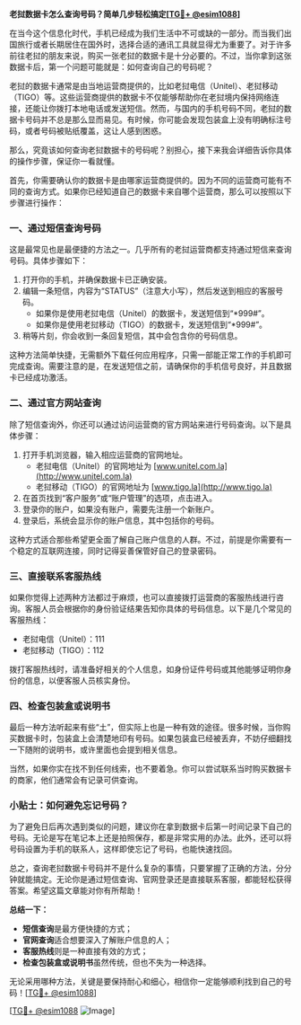**老挝数据卡怎么查询号码？简单几步轻松搞定[[TG💪+ @esim1088](https://t.me/s/esim1088)]**

在当今这个信息化时代，手机已经成为我们生活中不可或缺的一部分。而当我们出国旅行或者长期居住在国外时，选择合适的通讯工具就显得尤为重要了。对于许多前往老挝的朋友来说，购买一张老挝的数据卡是十分必要的。不过，当你拿到这张数据卡后，第一个问题可能就是：如何查询自己的号码呢？

老挝的数据卡通常是由当地运营商提供的，比如老挝电信（Unitel）、老挝移动（TIGO）等。这些运营商提供的数据卡不仅能够帮助你在老挝境内保持网络连接，还能让你拨打本地电话或发送短信。然而，与国内的手机号码不同，老挝的数据卡号码并不总是那么显而易见。有时候，你可能会发现包装盒上没有明确标注号码，或者号码被贴纸覆盖，这让人感到困惑。

那么，究竟该如何查询老挝数据卡的号码呢？别担心，接下来我会详细告诉你具体的操作步骤，保证你一看就懂。

首先，你需要确认你的数据卡是由哪家运营商提供的。因为不同的运营商可能有不同的查询方式。如果你已经知道自己的数据卡来自哪个运营商，那么可以按照以下步骤进行操作：

### **一、通过短信查询号码**
这是最常见也是最便捷的方法之一。几乎所有的老挝运营商都支持通过短信来查询号码。具体步骤如下：
1. 打开你的手机，并确保数据卡已正确安装。
2. 编辑一条短信，内容为“STATUS”（注意大小写），然后发送到相应的客服号码。
   - 如果你是使用老挝电信（Unitel）的数据卡，发送短信到“*999#”。
   - 如果你是使用老挝移动（TIGO）的数据卡，发送短信到“*999#”。
3. 稍等片刻，你会收到一条回复短信，其中会包含你的号码信息。

这种方法简单快捷，无需额外下载任何应用程序，只需一部能正常工作的手机即可完成查询。需要注意的是，在发送短信之前，请确保你的手机信号良好，并且数据卡已经成功激活。

### **二、通过官方网站查询**
除了短信查询外，你还可以通过访问运营商的官方网站来进行号码查询。以下是具体步骤：
1. 打开手机浏览器，输入相应运营商的官网地址。
   - 老挝电信（Unitel）的官网地址为 [www.unitel.com.la](http://www.unitel.com.la)
   - 老挝移动（TIGO）的官网地址为 [www.tigo.la](http://www.tigo.la)
2. 在首页找到“客户服务”或“账户管理”的选项，点击进入。
3. 登录你的账户，如果没有账户，需要先注册一个新账户。
4. 登录后，系统会显示你的账户信息，其中包括你的号码。

这种方式适合那些希望更全面了解自己账户信息的人群。不过，前提是你需要有一个稳定的互联网连接，同时记得妥善保管好自己的登录密码。

### **三、直接联系客服热线**
如果你觉得上述两种方法都过于麻烦，也可以直接拨打运营商的客服热线进行咨询。客服人员会根据你的身份验证结果告知你具体的号码信息。以下是几个常见的客服热线：
- 老挝电信（Unitel）：111
- 老挝移动（TIGO）：112

拨打客服热线时，请准备好相关的个人信息，如身份证件号码或其他能够证明你身份的信息，以便客服人员核实身份。

### **四、检查包装盒或说明书**
最后一种方法听起来有些“土”，但实际上也是一种有效的途径。很多时候，当你购买数据卡时，包装盒上会清楚地印有号码。如果包装盒已经被丢弃，不妨仔细翻找一下随附的说明书，或许里面也会提到相关信息。

当然，如果你实在找不到任何线索，也不要着急。你可以尝试联系当时购买数据卡的商家，他们通常会有记录可供查询。

### **小贴士：如何避免忘记号码？**
为了避免日后再次遇到类似的问题，建议你在拿到数据卡后第一时间记录下自己的号码。无论是写在笔记本上还是拍照保存，都是非常实用的办法。此外，还可以将号码设置为手机的联系人，这样即使忘记了号码，也能快速找回。

总之，查询老挝数据卡号码并不是什么复杂的事情，只要掌握了正确的方法，分分钟就能搞定。无论你是通过短信查询、官网登录还是直接联系客服，都能轻松获得答案。希望这篇文章能对你有所帮助！

**总结一下：**
- **短信查询**是最方便快捷的方式；
- **官网查询**适合想要深入了解账户信息的人；
- **客服热线**则是一种直接有效的方式；
- **检查包装盒或说明书**虽然传统，但也不失为一种选择。

无论采用哪种方法，关键是要保持耐心和细心，相信你一定能够顺利找到自己的号码！[[TG💪+ @esim1088](https://t.me/s/esim1088)]

[[TG💪+ @esim1088](https://t.me/s/esim1088) ![Image](https://i.postimg.cc/4NQfJmqS/Snipaste-2025-05-13-00-14-12.png)]